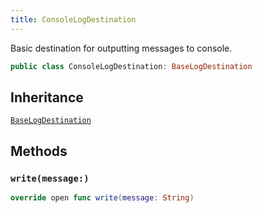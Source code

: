 ```yaml
---
title: ConsoleLogDestination
---
```


Basic destination for outputting messages to console.

``` swift
public class ConsoleLogDestination: BaseLogDestination 
```

## Inheritance

[`BaseLogDestination`](../base-log-destination)

## Methods

### `write(message:)`

``` swift
override open func write(message: String) 
```
